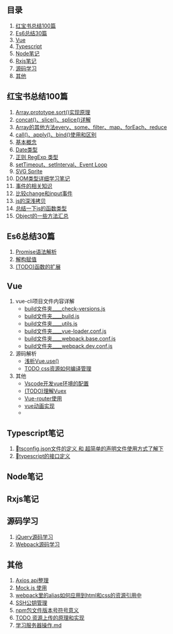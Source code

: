 ## 目录
1. [红宝书总结100篇](#红宝书总结100篇)
1. [Es6总结30篇](#Es6总结30篇)
1. [Vue](#Vue)
1. [Typescript](#Typescript)
1. [Node笔记](#Node笔记)
1. [Rxjs笔记](#Rxjs笔记)
1. [源码学习](#源码学习)
1. [其他](#其他)

## 红宝书总结100篇

1. [Array.prototype.sort()实现原理](https://github.com/Willworkgogogo/red-book-note/blob/master/note/redbook/sort.md)
1. [concat()、slice()、splice()详解](https://github.com/Willworkgogogo/red-book-note/issues/2)
1. [Array的其他方法every、some、filter、map、forEach、reduce](https://github.com/Willworkgogogo/red-book-note/blob/master/note/redbook/array.md)
1. [call()、apply()、bind()使用和区别](https://github.com/Willworkgogogo/red-book-note/blob/master/note/redbook/apply%08-call.md)
1. [基本概念](https://github.com/Willworkgogogo/red-book-note/blob/master/note/redbook/base-concepts.md)
1. [Date类型](https://github.com/Willworkgogogo/red-book-note/blob/master/note/redbook/date.md)
1. [正则 RegExp 类型](https://github.com/Willworkgogogo/red-book-note/blob/master/note/redbook/regexp.md)
1. [setTimeout、setInterval、Event Loop](https://github.com/Willworkgogogo/red-book-note/blob/master/note/redbook/setTimeout_setInterval.md)
1. [SVG Sprite](https://github.com/Willworkgogogo/red-book-note/blob/master/note/redbook/svg.md)
1. [DOM类型详细学习笔记](https://github.com/Willworkgogogo/red-book-note/blob/master/note/redbook/dom.md)
1. [事件的相关知识](https://github.com/Willworkgogogo/red-book-note/blob/master/note/redbook/事件.md)
1. [比较change和input事件](https://github.com/Willworkgogogo/red-book-note/blob/master/note/redbook/input_change_event.md)
1. [js的深浅拷贝](https://github.com/Willworkgogogo/red-book-note/blob/master/note/redbook/js的深浅拷贝.md)
1. [总结一下js的函数类型](https://github.com/Willworkgogogo/red-book-note/blob/master/note/redbook/function.md)
1. [Object的一些方法汇总](https://github.com/Willworkgogogo/red-book-note/blob/master/note/redbook/object.keys.md)





## Es6总结30篇

1. [Promise语法解析](https://github.com/Willworkgogogo/red-book-note/blob/master/note/es6/promise.md)
1. [解构赋值](https://github.com/Willworkgogogo/red-book-note/blob/master/note/es6/解构赋值.md)
1. [(TODO)函数的扩展](https://github.com/Willworkgogogo/red-book-note/blob/master/note/es6/函数的扩展.md)



## Vue

1. vue-cli项目文件内容详解
    - [build文件夹____check-versions.js](https://github.com/Willworkgogogo/red-book-note/blob/master/note/vue/vue-cli/check-versions.js.md)
    - [build文件夹____build.js](https://github.com/Willworkgogogo/red-book-note/blob/master/note/vue/vue-cli/build.js.md)
    - [build文件夹____utils.js](https://github.com/Willworkgogogo/red-book-note/blob/master/note/vue/vue-cli/utils.md)
    - [build文件夹____vue-loader.conf.js](https://github.com/Willworkgogogo/red-book-note/blob/master/note/vue/vue-cli/vue-loader.conf.js.md)
    - [build文件夹____webpack.base.conf.js](https://github.com/Willworkgogogo/red-book-note/blob/master/note/vue/vue-cli/webpack.base.conf.js.md)
    - [build文件夹____webpack.dev.conf.js](https://github.com/Willworkgogogo/red-book-note/blob/master/note/vue/vue-cli/webpack.dev.conf.js.md)
1. 源码解析
    - [浅析Vue.use()](https://github.com/Willworkgogogo/red-book-note/blob/master/note/vue/vue-use.md)
    - [TODO css资源如何编译管理](https://github.com/Willworkgogogo/red-book-note/blob/master/note/vue/vue-css.md)
1. 其他
    - [Vscode开发vue环境的配置](https://github.com/Willworkgogogo/red-book-note/blob/master/note/vue/vscode.config.md)
    - [(TODO)理解Vuex]()
    - [Vue-router使用](https://github.com/Willworkgogogo/red-book-note/blob/master/note/vue/vue-router/vue-router.md)
    - [vue动画实现](https://github.com/Willworkgogogo/red-book-note/blob/master/note/vue/vue动画.md)
    -


## Typescript笔记

1. [tsconfig.json文件的定义 和 超简单的声明文件使用方式了解下]()
1. [typescript的接口定义](https://github.com/Willworkgogogo/red-book-note/blob/master/note/typescript/base.md)


## Node笔记


## Rxjs笔记

## 源码学习

1. [jQuery源码学习](https://github.com/Willworkgogogo/jQuerySource)
1. [Webpack源码学习](https://github.com/Willworkgogogo/red-book-note/blob/master/note/webpack/analyse3.10.md)

## 其他

1. [Axios api整理](https://github.com/Willworkgogogo/red-book-note/blob/master/note/other/axios.md)
1. [Mock.js 使用](https://github.com/Willworkgogogo/red-book-note/blob/master/note/other/mock.md)
1. [webpack里的alias如何应用到html和css的资源引用中](https://github.com/Willworkgogogo/red-book-note/blob/master/note/other/vue%E4%B8%AD%E5%BC%95%E7%94%A8%E8%B5%84%E6%BA%90%E6%97%B6~%E7%9A%84%E6%84%8F%E6%80%9D.md)
1. [SSH公钥管理](https://github.com/Willworkgogogo/red-book-note/blob/master/note/other/ssh.md)
1. [npm包文件版本号符号意义](https://github.com/Willworkgogogo/red-book-note/blob/master/note/other/npm.md)
1. [TODO 资源上传的原理和实现](https://github.com/Willworkgogogo/red-book-note/blob/master/note/other/upload.md)
1. [学习服务器操作.md](https://github.com/Willworkgogogo/red-book-note/blob/master/note/other/学习服务器操作.md)


